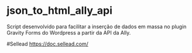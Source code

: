 # json_to_html_ally_api

Script desenvolvido para facilitar a inserção de dados em massa no plugin Gravity Forms do Wordpress a partir da API da Ally.

#Sellead
https://doc.sellead.com/

